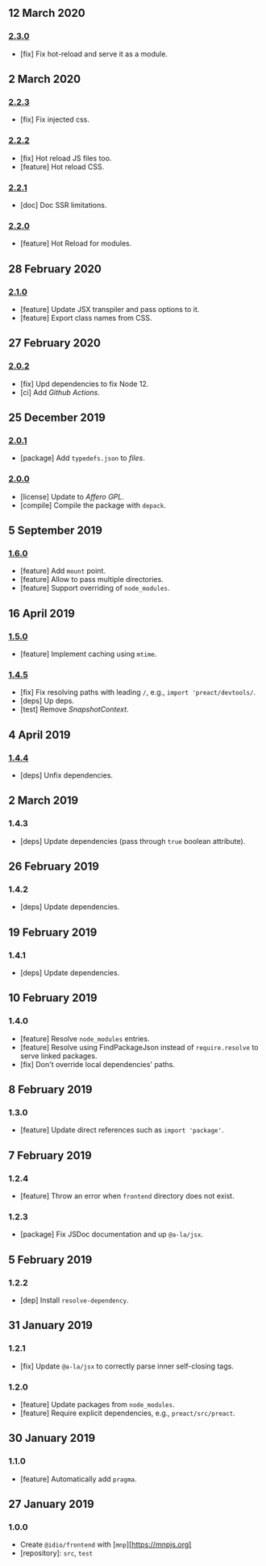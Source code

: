 ## 12 March 2020

### [2.3.0](https://github.com/idiocc/frontend/compare/v2.2.3...v2.3.0)

- [fix] Fix hot-reload and serve it as a module.

## 2 March 2020

### [2.2.3](https://github.com/idiocc/frontend/compare/v2.2.2...v2.2.3)

- [fix] Fix injected css.

### [2.2.2](https://github.com/idiocc/frontend/compare/v2.2.1...v2.2.2)

- [fix] Hot reload JS files too.
- [feature] Hot reload CSS.

### [2.2.1](https://github.com/idiocc/frontend/compare/v2.2.0...v2.2.1)

- [doc] Doc SSR limitations.

### [2.2.0](https://github.com/idiocc/frontend/compare/v2.2.0...v2.2.0)

- [feature] Hot Reload for modules.

## 28 February 2020

### [2.1.0](https://github.com/idiocc/frontend/compare/v2.0.2...v2.1.0)

- [feature] Update JSX transpiler and pass options to it.
- [feature] Export class names from CSS.

## 27 February 2020

### [2.0.2](https://github.com/idiocc/frontend/compare/v2.0.1...v2.0.2)

- [fix] Upd dependencies to fix Node 12.
- [ci] Add _Github Actions_.

## 25 December 2019

### [2.0.1](https://github.com/idiocc/frontend/compare/v2.0.0...v2.0.1)

- [package] Add `typedefs.json` to _files_.

### [2.0.0](https://github.com/idiocc/frontend/compare/v1.6.0...v2.0.0)

- [license] Update to _Affero GPL_.
- [compile] Compile the package with `depack`.

## 5 September 2019

### [1.6.0](https://github.com/idiocc/frontend/compare/v1.5.0...v1.6.0)

- [feature] Add `mount` point.
- [feature] Allow to pass multiple directories.
- [feature] Support overriding of `node_modules`.

## 16 April 2019

### [1.5.0](https://github.com/idiocc/frontend/compare/v1.4.5...v1.5.0)

- [feature] Implement caching using `mtime`.

### [1.4.5](https://github.com/idiocc/frontend/compare/v1.4.4...v1.4.5)

- [fix] Fix resolving paths with leading `/`, e.g., `import 'preact/devtools/`.
- [deps] Up deps.
- [test] Remove _SnapshotContext_.

## 4 April 2019

### [1.4.4](https://github.com/idiocc/frontend/compare/v1.4.3...v1.4.4)

- [deps] Unfix dependencies.

## 2 March 2019

### 1.4.3

- [deps] Update dependencies (pass through `true` boolean attribute).

## 26 February 2019

### 1.4.2

- [deps] Update dependencies.

## 19 February 2019

### 1.4.1

- [deps] Update dependencies.

## 10 February 2019

### 1.4.0

- [feature] Resolve `node_modules` entries.
- [feature] Resolve using FindPackageJson instead of `require.resolve` to serve linked packages.
- [fix] Don't override local dependencies' paths.

## 8 February 2019

### 1.3.0

- [feature] Update direct references such as `import 'package'`.

## 7 February 2019

### 1.2.4

- [feature] Throw an error when `frontend` directory does not exist.

### 1.2.3

- [package] Fix JSDoc documentation and up `@a-la/jsx`.

## 5 February 2019

### 1.2.2

- [dep] Install `resolve-dependency`.

## 31 January 2019

### 1.2.1

- [fix] Update `@a-la/jsx` to correctly parse inner self-closing tags.

### 1.2.0

- [feature] Update packages from `node_modules`.
- [feature] Require explicit dependencies, e.g., `preact/src/preact`.

## 30 January 2019

### 1.1.0

- [feature] Automatically add `pragma`.

## 27 January 2019

### 1.0.0

- Create `@idio/frontend` with [`mnp`][https://mnpjs.org]
- [repository]: `src`, `test`
